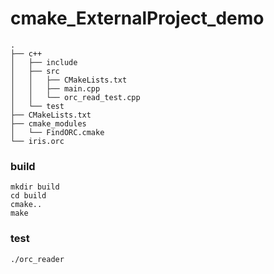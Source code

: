 # cmake_ExternalProject_demo

```
.
├── c++
│   ├── include
│   ├── src
│   │   ├── CMakeLists.txt
│   │   ├── main.cpp
│   │   └── orc_read_test.cpp
│   └── test
├── CMakeLists.txt
├── cmake_modules
│   └── FindORC.cmake
└── iris.orc

```

### build
```
mkdir build
cd build
cmake..
make
```

### test
```./orc_reader```
